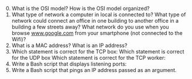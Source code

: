 0. What is the OSI model?
   How is the OSI model organized?
1. What type of network a computer in local is connected to?
   What type of network could connect an office in one building to another office in a building a few streets away?
What network do you use when you browse www.google.com from your smartphone (not connected to the Wifi)?
2. What is a MAC address?
   What is an IP address?
3. Which statement is correct for the TCP box:
   Which statement is correct for the UDP box
   Which statement is correct for the TCP worker:
4. Write a Bash script that displays listening ports:
5. Write a Bash script that pings an IP address passed as an argument.
